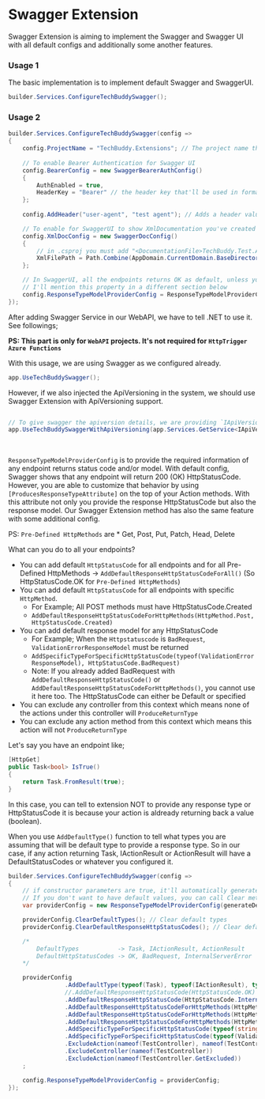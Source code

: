 ﻿# Swagger Extension

Swagger Extension is aiming to implement the Swagger and Swagger UI with all default configs and additionally some another features. 

### Usage 1

The basic implementation is to implement default Swagger and SwaggerUI.

```csharp
builder.Services.ConfigureTechBuddySwagger();
```

### Usage 2

```csharp
builder.Services.ConfigureTechBuddySwagger(config =>
{
    config.ProjectName = "TechBuddy.Extensions"; // The project name that'll be used on Swagger UI and Swagger documentation
    
    // To enable Bearer Authentication for Swagger UI
    config.BearerConfig = new SwaggerBearerAuthConfig()
    {
        AuthEnabled = true,
        HeaderKey = "Bearer" // the header key that'll be used in format [{HeaderKey} JWT]
    };
    
    config.AddHeader("user-agent", "test agent"); // Adds a header value for all the request

    // To enable for SwaggerUI to show XmlDocumentation you've created for your controllers/actions
    config.XmlDocConfig = new SwaggerDocConfig()
    {
        // in .csproj you must add "<DocumentationFile>TechBuddy.Test.API.xml</DocumentationFile>" first so it generates the documentation file for swagger to use.
        XmlFilePath = Path.Combine(AppDomain.CurrentDomain.BaseDirectory, "TechBuddy.Test.API.xml")
    };

    // In SwaggerUI, all the endpoints returns OK as default, unless you specify differently by using [ProducesResponseTypeAttribute]
    // I'll mention this property in a different section below
    config.ResponseTypeModelProviderConfig = ResponseTypeModelProviderConfig.CreateDefault();
});
```


After adding Swagger Service in our WebAPI, we have to tell .NET to use it. See followings;

**PS: This part is only for `WebAPI` projects. It's not required for `HttpTrigger Azure Functions`**


With this usage, we are using Swagger as we configured already.

```csharp
app.UseTechBuddySwagger();
```

However, if we also injected the ApiVersioning in the system, we should use Swagger Extension with ApiVersioning support.

```csharp

// To give swagger the apiversion details, we are providing `IApiVersionDescriptionProvider` here
app.UseTechBuddySwaggerWithApiVersioning(app.Services.GetService<IApiVersionDescriptionProvider>());

```

<br>


`ResponseTypeModelProviderConfig` is to provide the required information of any endpoint returns status code and/or model. With default config, Swagger shows that any endpoint will return 200 (OK) HttpStatusCode.
However, you are able to customize that behavior by using `[ProducesResponseTypeAttribute]` on the top of your Action methods. With this attribute not only you provide the response HttpStatusCode but also the response model.
Our Swagger Extension method has also the same feature with some additional config. 

PS: `Pre-Defined HttpMethods` are * Get, Post, Put, Patch, Head, Delete

What can you do to all your endpoints?
 - You can add default `HttpStatusCode` for all endpoints and for all Pre-Defined HttpMethods -> `AddDefaultResponseHttpStatusCodeForAll()` (So HttpStatusCode.OK for `Pre-Defined HttpMethods`)
 - You can add default `HttpStatusCode` for all endpoints with specific `HttpMethod`. 
   - For Example; All POST methods must have HttpStatusCode.Created
   - `AddDefaultResponseHttpStatusCodeForHttpMethods(HttpMethod.Post, HttpStatusCode.Created)`
 - You can add default response model for any HttpStatusCode
   - For Example; When the `Httpstatuscode` is `BadRequest`, `ValidationErrorResponseModel` must be returned
   - `AddSpecificTypeForSpecificHttpStatusCode(typeof(ValidationErrorResponseModel), HttpStatusCode.BadRequest)`
   - Note: If you already added BadRequest with `AddDefaultResponseHttpStatusCode()` or `AddDefaultResponseHttpStatusCodeForHttpMethods()`, you cannot use it here too. The HttpStatusCode can either be Default or specified
 - You can exclude any controller from this context which means none of the actions under this controller will `ProduceReturnType`
 - You can exclude any action method from this context which means this action will not `ProduceReturnType`

Let's say you have an endpoint like;

```csharp
[HttpGet]
public Task<bool> IsTrue()
{
    return Task.FromResult(true);
}
```

In this case, you can tell to extension NOT to provide any response type or HttpStatusCode it is because your action is aldready returning back a value (boolean).

When you use `AddDefaultType()` function to tell what types you are assuming that will be default type to provide a response type. 
So in our case, if any action returning Task, IActionResult or ActionResult will have a DefaultStatusCodes or whatever you configured it.


```csharp
builder.Services.ConfigureTechBuddySwagger(config =>
{
    // if constructor parameters are true, it'll automatically generate the default types as well as default HttpStatusCodes
    // If you don't want to have default values, you can call Clear methods.
    var providerConfig = new ResponseTypeModelProviderConfig(generateDefaultTypes: true, generateDefaultStatusCodes: true); // Generate defaults

    providerConfig.ClearDefaultTypes(); // Clear default types
    providerConfig.ClearDefaultResponseHttpStatusCodes(); // Clear default HttpStatusCode

    /*
        DefaultTypes           -> Task, IActionResult, ActionResult
        DefaultHttpStatusCodes -> OK, BadRequest, InternalServerError
    */

    providerConfig
                .AddDefaultType(typeof(Task), typeof(IActionResult), typeof(ActionResult))
                //.AddDefaultResponseHttpStatusCode(HttpStatusCode.OK)
                .AddDefaultResponseHttpStatusCode(HttpStatusCode.InternalServerError)
                .AddDefaultResponseHttpStatusCodeForHttpMethods(HttpMethod.Get, HttpStatusCode.OK)
                .AddDefaultResponseHttpStatusCodeForHttpMethods(HttpMethod.Post, HttpStatusCode.OK)
                .AddDefaultResponseHttpStatusCodeForHttpMethods(HttpMethod.Post, HttpStatusCode.BadRequest)
                .AddSpecificTypeForSpecificHttpStatusCode(typeof(string), HttpStatusCode.OK)
                .AddSpecificTypeForSpecificHttpStatusCode(typeof(ValidationErrorResponseModel), HttpStatusCode.BadRequest)
                .ExcludeAction(nameof(TestController), nameof(TestController.GetExcluded))
                .ExcludeController(nameof(TestController))
                .ExcludeAction(nameof(TestController.GetExcluded))
    ;

    config.ResponseTypeModelProviderConfig = providerConfig;
});
```